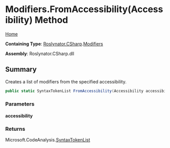 <a name="_Top"></a>

# Modifiers\.FromAccessibility\(Accessibility\) Method

[Home](../../../../README.md#_Top)

**Containing Type**: [Roslynator.CSharp](../../README.md#_Top)\.[Modifiers](../README.md#_Top)

**Assembly**: Roslynator\.CSharp\.dll

## Summary

Creates a list of modifiers from the specified accessibility\.

```csharp
public static SyntaxTokenList FromAccessibility(Accessibility accessibility)
```

### Parameters

#### accessibility

### Returns

Microsoft\.CodeAnalysis\.[SyntaxTokenList](https://docs.microsoft.com/en-us/dotnet/api/microsoft.codeanalysis.syntaxtokenlist)

